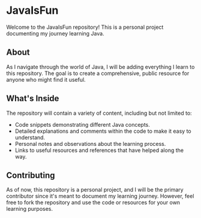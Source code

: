 # JavaIsFun

Welcome to the JavaIsFun repository! This is a personal project documenting my journey learning Java.

## About

As I navigate through the world of Java, I will be adding everything I learn to this repository. The goal is to create a comprehensive, public resource for anyone who might find it useful.

## What's Inside

The repository will contain a variety of content, including but not limited to:

- Code snippets demonstrating different Java concepts.
- Detailed explanations and comments within the code to make it easy to understand.
- Personal notes and observations about the learning process.
- Links to useful resources and references that have helped along the way.

## Contributing

As of now, this repository is a personal project, and I will be the primary contributor since it's meant to document my learning journey. However, feel free to fork the repository and use the code or resources for your own learning purposes.